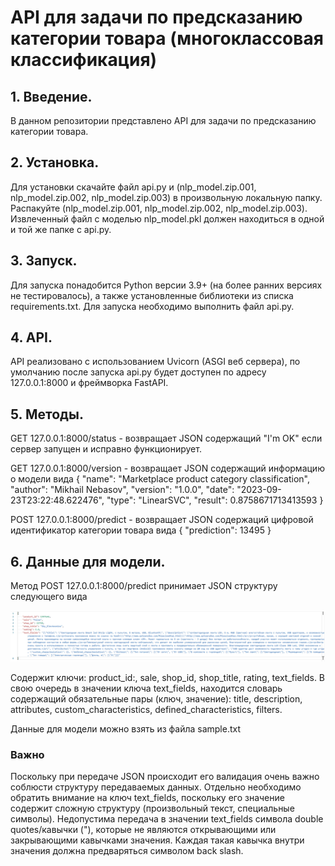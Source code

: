 # API для задачи по предсказанию категории товара (многоклассовая классификация)

## 1. Введение.

В данном репозитории представлено API для задачи по предсказанию категории товара.

## 2. Установка.

Для установки скачайте файл api.py и (nlp_model.zip.001, nlp_model.zip.002, nlp_model.zip.003) в произвольную локальную папку. Распакуйте (nlp_model.zip.001, nlp_model.zip.002, nlp_model.zip.003). Извлеченный файл с моделью nlp_model.pkl должен находиться в одной и той же папке с api.py.

## 3. Запуск.

Для запуска понадобится Python версии 3.9+ (на более ранних версиях не тестировалось), а также установленные библиотеки из списка requirements.txt. Для запуска необходимо выполнить файл api.py.

## 4. API.

API реализовано с использованием Uvicorn (ASGI веб сервера), по умолчанию после запуска api.py будет доступен по адресу 127.0.0.1:8000 и фреймворка FastAPI.

## 5. Методы.

GET 127.0.0.1:8000/status - возвращает JSON содержащий "I'm OK" если сервер запущен и исправно функционирует.

GET 127.0.0.1:8000/version - возвращает JSON содержащий информацию о модели вида {
    "name": "Marketplace product category classification",
    "author": "Mikhail Nebasov",
    "version": "1.0.0",
    "date": "2023-09-23T23:22:48.622476",
    "type": "LinearSVC",
    "result": 0.8758671713413593
}

POST 127.0.0.1:8000/predict - возвращает JSON содержаций цифровой идентификатор категории товара вида {
    "prediction": 13495
}

## 6. Данные для модели.

Метод POST 127.0.0.1:8000/predict принимает JSON структуру следующего вида

![alt text](https://github.com/MikhailNebasov/api_for_marketplace_product_category_classification/blob/main/structure.png?raw=true)

Содержит ключи: product_id:, sale, shop_id, shop_title, rating, text_fields. В свою очередь в значении ключа text_fields, находится словарь содержащий обязательные пары (ключ, значение): title, description, attributes, custom_characteristics, defined_characteristics, filters.

Данные для модели можно взять из файла sample.txt 

### Важно

Поскольку при передаче JSON происходит его валидация очень важно соблюсти структуру передаваемых данных. Отдельно необходимо обратить внимание на ключ text_fields, поскольку его значение содержит сложную структуру (произвольный текст, специальные символы). Недопустима передача в значении text_fields символа double quotes/кавычки ("), которые не являются открывающими или закрывающими кавычками значения. Каждая такая кавычка внутри значения должна предваряться символом back slash.

